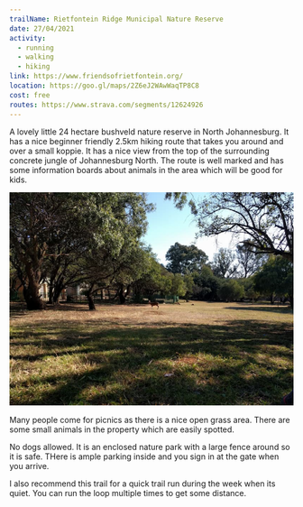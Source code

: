 ```yaml
---
trailName: Rietfontein Ridge Municipal Nature Reserve
date: 27/04/2021
activity:
  - running
  - walking
  - hiking
link: https://www.friendsofrietfontein.org/
location: https://goo.gl/maps/2Z6eJ2WAwWaqTP8C8
cost: free
routes: https://www.strava.com/segments/12624926
---
```


A lovely little 24 hectare bushveld nature reserve in North Johannesburg. It has a nice beginner friendly 2.5km hiking route that takes you around and over a small koppie. It has a nice view from the top of the surrounding concrete jungle of Johannesburg North. The route is well marked and has some information boards about animals in the area which will be good for kids.

![rietfontein ridge](rietfontein-ridge.jpg)

Many people come for picnics as there is a nice open grass area. There are some small animals in the property which are easily spotted. 

No dogs allowed. It is an enclosed nature park with a large fence around so it is safe. THere is ample parking inside and you sign in at the gate when you arrive. 

I also recommend this trail for a quick trail run during the week when its quiet. You can run the loop multiple times to get some distance.